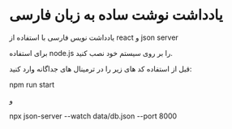 # یادداشت نوشت ساده به زبان فارسی

یادداشت نویس فارسی با استفاده از react  و json server   

برای استفاده node.js را بر روی سیستم خود نصب کنید.

قبل از استفاده کد های زیر را در ترمینال های جداگانه وارد کنید:


npm run start

و

npx json-server --watch data/db.json --port 8000


